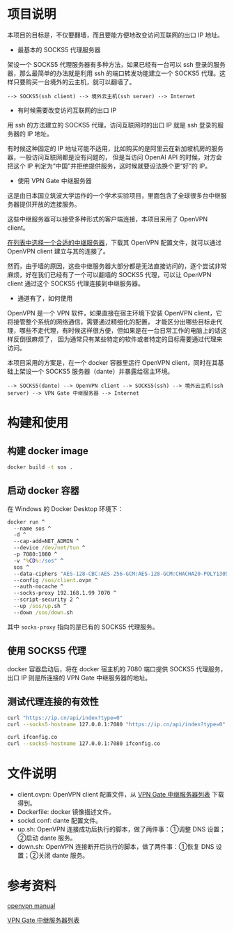 # 项目说明

本项目的目标是，不仅要翻墙，而且要能方便地改变访问互联网的出口 IP 地址。

- 最基本的 SOCKS5 代理服务器

架设一个 SOCKS5 代理服务器有多种方法，如果已经有一台可以 ssh 登录的服务器，那么最简单的办法就是利用 ssh
的端口转发功能建立一个 SOCKS5 代理。这样只要购买一台境外的云主机，就可以翻墙了。

    --> SOCKS5(ssh client) --> 境外云主机(ssh server) --> Internet

- 有时候需要改变访问互联网的出口 IP

用 ssh 的方法建立的 SOCKS5 代理，访问互联网时的出口 IP 就是 ssh 登录的服务器的 IP 地址。

有时候这种固定的 IP 地址可能不适用，比如购买的是阿里云在新加坡机房的服务器，一般访问互联网都是没有问题的，
但是当访问 OpenAI API 的时候，对方会把这个 IP 判定为“中国”并拒绝提供服务，这时候就要设法换个更“好”的 IP。

- 使用 VPN Gate 中继服务器

这是由日本国立筑波大学运作的一个学术实验项目，里面包含了全球很多台中继服务器提供开放的连接服务。

这些中继服务器可以接受多种形式的客户端连接，本项目采用了 OpenVPN client。

[在列表中选择一个合适的中继服务器](https://www.vpngate.net/cn/)，下载其 OpenVPN 配置文件，就可以通过 OpenVPN client 建立与其的连接了。

然而，由于墙的原因，这些中继服务器大部分都是无法直接访问的，逐个尝试非常麻烦，好在我们已经有了一个可以翻墙的
SOCKS5 代理，可以让 OpenVPN client 通过这个 SOCKS5 代理连接到中继服务器。

- 通道有了，如何使用

OpenVPN 是一个 VPN 软件，如果直接在宿主环境下安装 OpenVPN client，它将接管整个系统的网络通信，需要通过精细化的配置，
才能区分出哪些目标走代理，哪些不走代理，有时候这样很方便，但如果是在一台日常工作的电脑上的话这样反倒很麻烦了，
因为通常只有某些特定的软件或者特定的目标需要通过代理来访问。

本项目采用的方案是，在一个 docker 容器里运行 OpenVPN client，同时在其基础上架设一个 SOCKS5 服务器（dante）并暴露给宿主环境。

    --> SOCKS5(dante) --> OpenVPN client --> SOCKS5(ssh) --> 境外云主机(ssh server) --> VPN Gate 中继服务器 --> Internet

# 构建和使用

## 构建 docker image
```cmd
docker build -t sos .
```

## 启动 docker 容器

在 Windows 的 Docker Desktop 环境下：
```cmd
docker run ^
  --name sos ^
  -d ^
  --cap-add=NET_ADMIN ^
  --device /dev/net/tun ^
  -p 7080:1080 ^
  -v "%CD%:/sos" ^
  sos ^
  --data-ciphers "AES-128-CBC:AES-256-GCM:AES-128-GCM:CHACHA20-POLY1305" ^
  --config /sos/client.ovpn ^
  --auth-nocache ^
  --socks-proxy 192.168.1.99 7070 ^
  --script-security 2 ^
  --up /sos/up.sh ^
  --down /sos/down.sh
```
其中 `socks-proxy` 指向的是已有的 SOCKS5 代理服务。

## 使用 SOCKS5 代理

docker 容器启动后，将在 docker 宿主机的 7080 端口提供 SOCKS5 代理服务，出口 IP 则是所连接的 VPN Gate 中继服务器的地址。

## 测试代理连接的有效性

```sh
curl "https://ip.cn/api/index?type=0"
curl --socks5-hostname 127.0.0.1:7080 "https://ip.cn/api/index?type=0"

curl ifconfig.co
curl --socks5-hostname 127.0.0.1:7080 ifconfig.co
```

# 文件说明

- client.ovpn: OpenVPN client 配置文件，从 [VPN Gate 中继服务器列表](https://www.vpngate.net/cn/) 下载得到。
- Dockerfile: docker 镜像描述文件。
- sockd.conf: dante 配置文件。
- up.sh: OpenVPN 连接成功后执行的脚本，做了两件事：①调整 DNS 设置；②启动 dante 服务。
- down.sh: OpenVPN 连接断开后执行的脚本，做了两件事：①恢复 DNS 设置；②关闭 dante 服务。

# 参考资料

[openvpn manual](https://manpages.ubuntu.com/manpages/kinetic/en/man8/openvpn.8.html)

[VPN Gate 中继服务器列表](https://www.vpngate.net/cn/)
